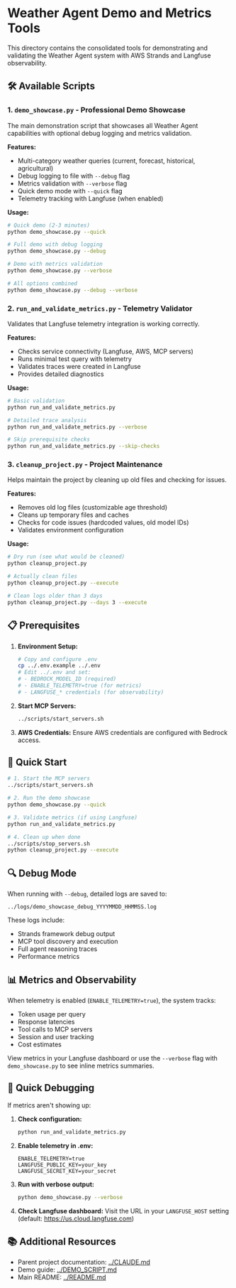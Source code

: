 # Weather Agent Demo and Metrics Tools

This directory contains the consolidated tools for demonstrating and validating the Weather Agent system with AWS Strands and Langfuse observability.

## 🛠️ Available Scripts

### 1. `demo_showcase.py` - Professional Demo Showcase
The main demonstration script that showcases all Weather Agent capabilities with optional debug logging and metrics validation.

**Features:**
- Multi-category weather queries (current, forecast, historical, agricultural)
- Debug logging to file with `--debug` flag
- Metrics validation with `--verbose` flag
- Quick demo mode with `--quick` flag
- Telemetry tracking with Langfuse (when enabled)

**Usage:**
```bash
# Quick demo (2-3 minutes)
python demo_showcase.py --quick

# Full demo with debug logging
python demo_showcase.py --debug

# Demo with metrics validation
python demo_showcase.py --verbose

# All options combined
python demo_showcase.py --debug --verbose
```

### 2. `run_and_validate_metrics.py` - Telemetry Validator
Validates that Langfuse telemetry integration is working correctly.

**Features:**
- Checks service connectivity (Langfuse, AWS, MCP servers)
- Runs minimal test query with telemetry
- Validates traces were created in Langfuse
- Provides detailed diagnostics

**Usage:**
```bash
# Basic validation
python run_and_validate_metrics.py

# Detailed trace analysis
python run_and_validate_metrics.py --verbose

# Skip prerequisite checks
python run_and_validate_metrics.py --skip-checks
```

### 3. `cleanup_project.py` - Project Maintenance
Helps maintain the project by cleaning up old files and checking for issues.

**Features:**
- Removes old log files (customizable age threshold)
- Cleans up temporary files and caches
- Checks for code issues (hardcoded values, old model IDs)
- Validates environment configuration

**Usage:**
```bash
# Dry run (see what would be cleaned)
python cleanup_project.py

# Actually clean files
python cleanup_project.py --execute

# Clean logs older than 3 days
python cleanup_project.py --days 3 --execute
```

## 📋 Prerequisites

1. **Environment Setup:**
   ```bash
   # Copy and configure .env
   cp ../.env.example ../.env
   # Edit ../.env and set:
   # - BEDROCK_MODEL_ID (required)
   # - ENABLE_TELEMETRY=true (for metrics)
   # - LANGFUSE_* credentials (for observability)
   ```

2. **Start MCP Servers:**
   ```bash
   ../scripts/start_servers.sh
   ```

3. **AWS Credentials:**
   Ensure AWS credentials are configured with Bedrock access.

## 🚀 Quick Start

```bash
# 1. Start the MCP servers
../scripts/start_servers.sh

# 2. Run the demo showcase
python demo_showcase.py --quick

# 3. Validate metrics (if using Langfuse)
python run_and_validate_metrics.py

# 4. Clean up when done
../scripts/stop_servers.sh
python cleanup_project.py --execute
```

## 🔍 Debug Mode

When running with `--debug`, detailed logs are saved to:
```
../logs/demo_showcase_debug_YYYYMMDD_HHMMSS.log
```

These logs include:
- Strands framework debug output
- MCP tool discovery and execution
- Full agent reasoning traces
- Performance metrics

## 📊 Metrics and Observability

When telemetry is enabled (`ENABLE_TELEMETRY=true`), the system tracks:
- Token usage per query
- Response latencies
- Tool calls to MCP servers
- Session and user tracking
- Cost estimates

View metrics in your Langfuse dashboard or use the `--verbose` flag with `demo_showcase.py` to see inline metrics summaries.

## 🎯 Quick Debugging

If metrics aren't showing up:

1. **Check configuration:**
   ```bash
   python run_and_validate_metrics.py
   ```

2. **Enable telemetry in .env:**
   ```
   ENABLE_TELEMETRY=true
   LANGFUSE_PUBLIC_KEY=your_key
   LANGFUSE_SECRET_KEY=your_secret
   ```

3. **Run with verbose output:**
   ```bash
   python demo_showcase.py --verbose
   ```

4. **Check Langfuse dashboard:**
   Visit the URL in your `LANGFUSE_HOST` setting (default: https://us.cloud.langfuse.com)

## 📚 Additional Resources

- Parent project documentation: [../CLAUDE.md](../CLAUDE.md)
- Demo guide: [../DEMO_SCRIPT.md](../DEMO_SCRIPT.md)
- Main README: [../README.md](../README.md)
